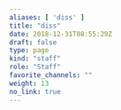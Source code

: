 ```yaml
---
aliases: [ 'diss' ]
title: "diss"
date: 2018-12-31T08:55:29Z
draft: false
type: page
kind: "staff"
role: "Staff"
favorite_channels: ""
weight: 13
no_link: true
---
```

